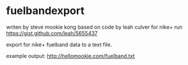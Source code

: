 fuelbandexport
==============
writen by steve mookie kong
based on code by leah culver for nike+ run
https://gist.github.com/leah/5655437

export for nike+ fuelband data to a text file.

example output: http://hellomookie.com/fuelband.txt
